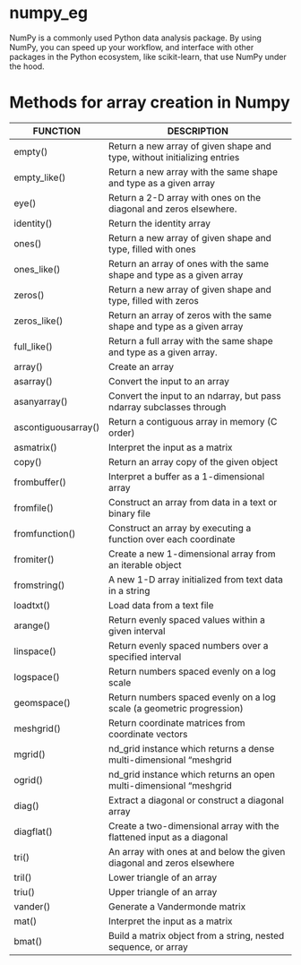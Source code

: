 # numpy_eg
NumPy is a commonly used Python data analysis package. By using NumPy, you can speed up your workflow, and interface with other packages in the Python ecosystem, like scikit-learn, that use NumPy under the hood. 

# Methods for array creation in Numpy

| FUNCTION            | DESCRIPTION                                                              |
|---------------------|--------------------------------------------------------------------------|
| empty()             | Return a new array of given shape and type, without initializing entries |
| empty_like()        | Return a new array with the same shape and type as a given array         |
| eye()               | Return a 2-D array with ones on the diagonal and zeros elsewhere.        |
| identity()          | Return the identity array                                                |
| ones()              | Return a new array of given shape and type, filled with ones             |
| ones_like()         | Return an array of ones with the same shape and type as a given array    |
| zeros()             | Return a new array of given shape and type, filled with zeros            |
| zeros_like()        | Return an array of zeros with the same shape and type as a given array   |
| full_like()         | Return a full array with the same shape and type as a given array.       |
| array()             | Create an array                                                          |
| asarray()           | Convert the input to an array                                            |
| asanyarray()        | Convert the input to an ndarray, but pass ndarray subclasses through     |
| ascontiguousarray() | Return a contiguous array in memory (C order)                            |
| asmatrix()          | Interpret the input as a matrix                                          |
| copy()              | Return an array copy of the given object                                 |
| frombuffer()        | Interpret a buffer as a 1-dimensional array                              |
| fromfile()          | Construct an array from data in a text or binary file                    |
| fromfunction()      | Construct an array by executing a function over each coordinate          |
| fromiter()          | Create a new 1-dimensional array from an iterable object                 |
| fromstring()        | A new 1-D array initialized from text data in a string                   |
| loadtxt()           | Load data from a text file                                               |
| arange()            | Return evenly spaced values within a given interval                      |
| linspace()          | Return evenly spaced numbers over a specified interval                   |
| logspace()          | Return numbers spaced evenly on a log scale                              |
| geomspace()         | Return numbers spaced evenly on a log scale (a geometric progression)    |
| meshgrid()          | Return coordinate matrices from coordinate vectors                       |
| mgrid()             | nd_grid instance which returns a dense multi-dimensional “meshgrid       |
| ogrid()             | nd_grid instance which returns an open multi-dimensional “meshgrid       |
| diag()              | Extract a diagonal or construct a diagonal array                         |
| diagflat()          | Create a two-dimensional array with the flattened input as a diagonal    |
| tri()               | An array with ones at and below the given diagonal and zeros elsewhere   |
| tril()              | Lower triangle of an array                                               |
| triu()              | Upper triangle of an array                                               |
| vander()            | Generate a Vandermonde matrix                                            |
| mat()               | Interpret the input as a matrix                                          |
| bmat()              | Build a matrix object from a string, nested sequence, or array           |

	
	
	
	
	
	
	
	
